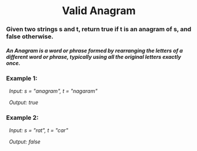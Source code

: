 <h1 align = "center"> Valid Anagram </h1>

### Given two strings s and t, return true if t is an anagram of s, and false otherwise. ###

#### _An Anagram is a word or phrase formed by rearranging the letters of a different word or phrase, typically using all the original letters exactly once._ ####

### **Example 1:** ###

&nbsp; _Input: s = "anagram", t = "nagaram"_

&nbsp; _Output: true_

### **Example 2:**

&nbsp; _Input: s = "rat", t = "car"_

&nbsp; _Output: false_
